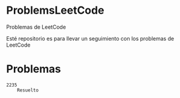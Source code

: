 # ProblemsLeetCode
Problemas de LeetCode

Esté repositorio es para llevar un seguimiento con los problemas de LeetCode
# Problemas
    2235
        Resuelto
